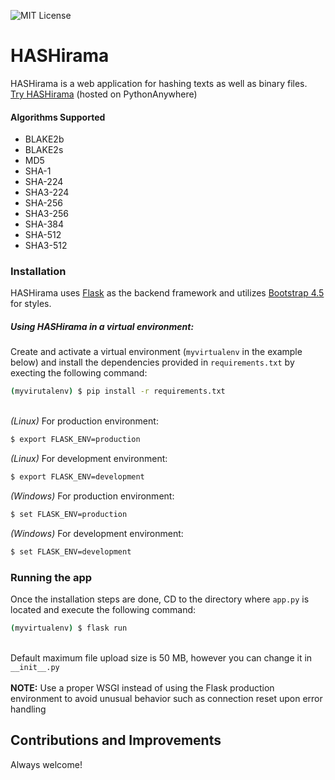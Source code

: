 ![MIT License](https://img.shields.io/github/license/zeborg/HASHirama)
# HASHirama
HASHirama is a web application for hashing texts as well as binary files.\
[Try HASHirama](https://zeborg.pythonanywhere.com/) (hosted on PythonAnywhere)
#### Algorithms Supported

- BLAKE2b
- BLAKE2s
- MD5
- SHA-1
- SHA-224
- SHA3-224
- SHA-256
- SHA3-256
- SHA-384
- SHA-512
- SHA3-512

### Installation
HASHirama uses [Flask](https://flask.palletsprojects.com/en/1.1.x/) as the backend framework and utilizes [Bootstrap 4.5](https://getbootstrap.com/docs/4.5/getting-started/introduction/) for styles.

##### Using HASHirama in a virtual environment:
Create and activate a virtual environment (`myvirtualenv` in the example below) and install the dependencies provided in `requirements.txt` by execting the following command:
```sh
(myvirutalenv) $ pip install -r requirements.txt
```
\
*(Linux)* For production environment:
```sh
$ export FLASK_ENV=production
```
*(Linux)* For development environment:
```sh
$ export FLASK_ENV=development
```
*(Windows)* For production environment:
```sh
$ set FLASK_ENV=production
```
*(Windows)* For development environment:
```sh
$ set FLASK_ENV=development
```

### Running the app
Once the installation steps are done, CD to the directory where `app.py` is located and execute the following command:
```sh
(myvirtualenv) $ flask run
```
\
Default maximum file upload size is 50 MB, however you can change it in `__init__.py`
\
\
**NOTE:** Use a proper WSGI instead of using the Flask production environment to avoid unusual behavior such as connection reset upon error handling

## Contributions and Improvements
Always welcome!
